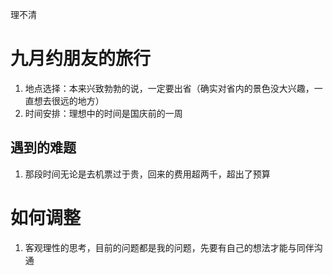 理不清
# 九月约朋友的旅行
1. 地点选择：本来兴致勃勃的说，一定要出省（确实对省内的景色没大兴趣，一直想去很远的地方）
2. 时间安排：理想中的时间是国庆前的一周

## 遇到的难题
1. 那段时间无论是去机票过于贵，回来的费用超两千，超出了预算

# 如何调整
1. 客观理性的思考，目前的问题都是我的问题，先要有自己的想法才能与同伴沟通 